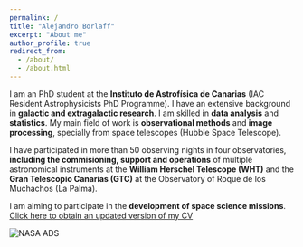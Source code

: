 ```yaml
---
permalink: /
title: "Alejandro Borlaff"
excerpt: "About me"
author_profile: true
redirect_from: 
  - /about/
  - /about.html
---
```


I am an PhD student at the **Instituto de Astrofísica de Canarias** (IAC Resident Astrophysicists PhD Programme). I have an extensive background in **galactic and extragalactic research**. I am skilled in **data analysis** and **statistics**. My main field of work is **observational methods** and **image processing**, specially from space telescopes (Hubble Space Telescope). 

I have participated in more than 50 observing nights in four observatories, **including the commisioning, support and operations** of multiple astronomical instruments at the **William Herschel Telescope (WHT)** and the **Gran Telescopio Canarias (GTC)** at the Observatory of Roque de los Muchachos (La Palma). 

I am aiming to participate in the **development of space science missions**. 
[Click here to obtain an updated version of my CV](https://borlaff.github.io/files/CV_Borlaff.pdf)

![NASA ADS](https://borlaff.github.io/files/ads_logo.png)
